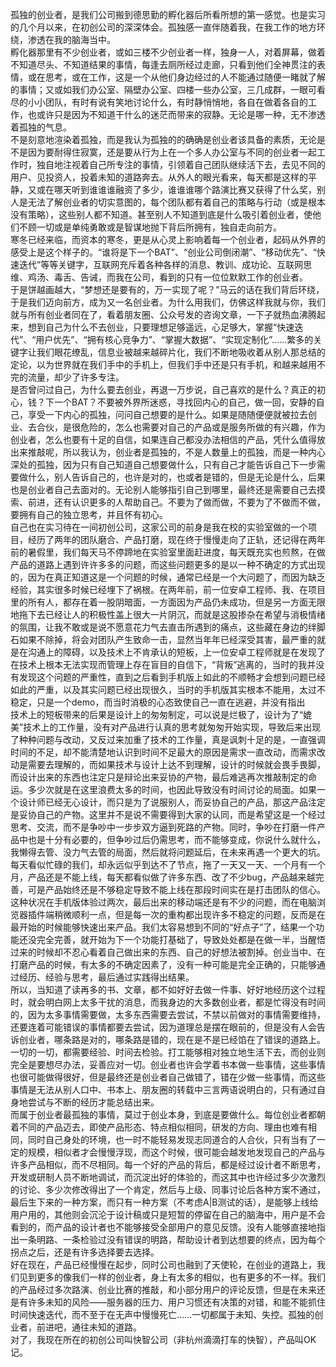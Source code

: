 孤独的创业者，是我们公司搬到德思勤的孵化器后所看所想的第一感觉。也是实习的几个月以来，在初创公司的深深体会。孤独感一直伴随着我，在我工作的地方环绕，渗透在我的脑海当中。  
孵化器那里有不少创业者，或如三楼不少创业者一样，独身一人，对着屏幕，做着不知道尽头、不知道结果的事情，每逢去厕所经过走廊，只看到他们全神贯注的表情，或在思考，或在工作，这是一个从他们身边经过的人不能通过随便一睹就了解的事情；又或如我们办公室、隔壁办公室、四楼一些办公室，三几成群，一眼可看尽的小小团队，有时有说有笑地讨论什么，有时静悄悄地，各自在做着各自的工作，也或许只是因为不知道干什么的迷茫而带来的寂静。无论是哪一种，无不渗透着孤独的气息。  
不是刻意地渲染着孤独，而是我认为孤独的的确确是创业者该具备的素质，无论是不是因为要耐得住寂寞，还是要从行为上在一个多人办公室与不同的创业者一起工作时，独自地注视着自己所专注的事情，引领着自己团队继续活下去，去见不同的用户、见投资人，投着未知的道路奔去。从外人的眼光看来，每天都是这样的平静，又或在哪天听到谁谁谁融资了多少，谁谁谁哪个路演比赛又获得了什么奖，别人是无法了解创业者的切实意图的，每个团队都有着自己的策略与行动（或是根本没有策略），这些别人都不知道。甚至别人不知道到底是什么吸引着创业者，使他们不顾一切或是单纯勇敢或是智谋地抛下背后所拥有，独自走向前方。  
寒冬已经来临，而资本的寒冬，更是从心灵上影响着每一个创业者，起码从外界的感受上是这个样子的。“谁将是下一个BAT”、“创业公司倒闭潮”、“移动优先”、“快速迭代”等等关键字，互联网充斥着各种各样的消息、教训、成功论、互联网思维、鸡汤、毒舌、告诫，而我在公司，看到的只有一位位默默工作的创业者。  
于是饼越画越大，“梦想还是要有的，万一实现了呢？”马云的话在我们背后环绕，于是我们迈向前方，成为又一名创业者。为什么用我们，仿佛这样我就与你，我们就与所有创业者同在了，看着朋友圈、公众号发的咨询文章，一下子就热血沸腾起来，想到自己为什么不去创业，只要理想足够遥远，心足够大，掌握“快速迭代”、“用户优先”、“拥有核心竞争力”、“掌握大数据”、“实现定制化”......繁多的关键字让我们眼花缭乱，信息业被越来越碎片化，我们不断地吸收着从别人那总结的定论，以为世界就在我们手中的手机上，但我们手中还是只有手机，和越来越用不完的流量，却少了许多专注。  
是否曾问过自己，为什么要去创业，再退一万步说，自己喜欢的是什么？真正的初心，钱？下一个BAT？不要被外界所迷惑，寻找回内心的自己，做一回，安静的自己，享受一下内心的孤独，问问自己想要的是什么。如果是随随便便就被拉去创业、去合伙，是很危险的，怎么也需要对自己的产品或是服务所做的有兴趣，作为创业者，怎么也要有十足的自信，如果连自己都没办法相信的产品，凭什么值得放出来推敲呢，所以我认为，创业者是孤独的，不是人数量上的孤独，而是一种内心深处的孤独，因为只有自己知道自己想要做什么，只有自己才能告诉自己下一步需要做什么，别人告诉自己的，也许是对的，也或者是错的，但是无论是什么，后果也是创业者自己去面对的。无论别人能够指引自己到哪里，最终还是需要自己去摸索、前进，还有认识更多的人帮助自己。不要为了做而做，不要为了不做而不做，要拥有自己的独立思考，并且怀有初心。  
自己也在实习待在一间初创公司，这家公司的前身是我在校的实验室做的一个项目，经历了两年的团队磨合、产品打磨，现在终于慢慢走向了正轨，还记得在两年前的暑假里，我们每天马不停蹄地在实验室里面赶进度，每天既充实也煎熬，在做产品的道路上遇到许许多多的问题，而这些问题更多的是以一种不确定的方式出现的，因为在真正知道这是一个问题的时候，通常已经是一个大问题了，而因为缺乏经验，其实很多时候已经埋下了祸根。在两年前，前一位安卓工程师、我、在项目里的所有人，都存在着一股阴暗面，一方面因为产品仍未成功，但是另一方面无限地拖下去已经让人的积极性盖上很大一片阴沉，而就是这股掺杂在希望与消极情绪的氛围，让我不敢或是说不愿意花力气去直击所遇到的痛点，这些藏在身边的绊脚石如果不除掉，将会对团队产生致命一击，显然当年年已经深受其害，最严重的就是在沟通上的障碍，以及技术上不肯承认的短板，上一位安卓工程师就是在发现了在技术上根本无法实现而管理上存在盲目的自信下，“背叛”逃离的，当时的我并没有发现这个问题的严重性，直到之后看到手机版上如此的不顺畅才会想到问题已经如此的严重，以及其实问题已经出现很久，当时的手机版其实根本不能用，太过不稳定，只是一个demo，而当时消极的心态致使自己一直在逃避，并没有指出  
技术上的短板带来的后果是设计上的匆匆制定，可以说是烂极了，设计为了“媲美”技术上的工作量，没有对产品进行认真的思考就匆匆开始实现，导致后来出现了种种问题与改动，又反过来加重了技术的工作量，真是讽刺十足的是，一直强调时间的不足，却不能清楚地认识到时间不足最大的原因是需求一直改动，而需求改动是需要去理解的，而如果技术与设计上达不到理解，设计的时候就会畏手畏脚，而设计出来的东西也注定只是辩论出来妥协的产物，最后难逃再次推敲制定的命运。多少次就是在这里浪费太多的时间，也因此导致没有时间讨论的局面。如果一个设计师已经无心设计，而只是为了说服别人，而妥协自己的产品，那这产品注定是妥协自己的产物。这里并不是说不需要得到大家的认同，而是希望这是一个经过思考、交流，而不是争吵中一步步双方逼到死路的产物。同时，争吵在打磨一件产品中也是十分有必要的，但争吵过后仍需思考，而不能够变成，你说什么就什么，我懒得去管、没力气去管的局面，然后就将问题延后，在未来再遇一个更大的坑。  
每天看似忙碌的我们，却永远似乎到达不了节点，拖了一天又一天、一个月有一个月，产品还是不能上线，每天都看似做了许多东西、改了不少bug，产品越来越完善，可是产品始终还是不够稳定导致不能上线在那段时间实在是打击团队的信心。这种状况在手机版体验过两次，最后出来的移动端还是有不少的问题，而在电脑浏览器插件端稍微顺利一点，但是每一次的重构都出现许多不稳定的问题，反而是在最开始的时候能够快速出来产品。我们太容易想到不同的“好点子”了，结果一个功能还没完全完善，就开始为下一个功能打基础了，导致处处都是在做一半，当醒悟过来的时候却不忍心看着自己做出来的东西、自己的好想法被割掉。创业当中、在打磨产品的时候，有太多的不确定因素了，没有一种可能是完全正确的，只能够通过经历、经验与思考，最后通过实践得出结果。  
所以，当知道了读再多的书、文章，都不如好好去做一件事、好好地经历这个过程时，就会明白网上太多干扰的消息，而我身边的大多数创业者，都是忙得没有时间的，因为太多事情需要做，太多东西需要去尝试，不禁以前做对的事情需要维持，还要连着可能错误的事情都要去尝试，因为道理总是摆在眼前的，但是没有人会告诉创业者，哪条路是对的，哪条路是错的，现在是不是已经馅在了错误的道路上。一切的一切，都需要经验、时间去检验。打工能够相对独立地生活下去，而创业则完全是要想尽办法，妥善应对一切。创业者也许会学着书本做一些事情，这些事情也很可能做得很好，但是最终还是创业者自己做错了，错在少做一些事情，而这些事情是无法从别人口中、书本上、朋友圈的转载中三言两语说明白的，只有通过自身地尝试与不断的经历才能总结出来。  
而属于创业者最孤独的事情，莫过于创业本身，到底是要做什么。每位创业者都朝着不同的产品迈去，即使产品形态、特点相似相同，研发的方向、理由也难有相同，同时自己身处的环境，也一时不能轻易发现志同道合的人合伙，只有当有了一定的规模，相似者才会慢慢浮现，而这个时候，很可能会越发地发现自己的产品与许多产品相似，而不尽相同。每一个好的产品的背后，都是经过设计者不断思考，开发或研制人员不断地调试，而沉淀出好的体验的，而这其中也许经过多少次激烈的讨论、多少次修改得出了一个肯定，然后与上级、同事讨论后各种方案不通过，最后生下来的一种方案，而只有一种方案（不考虑A|B测试的话），是能够上线给用户用的，其他则会沉沦于设计稿或只是短暂的停留在自己的脑海中，用户是不会看到的，而产品的设计者也不能够接受全部用户的意见反馈。没有人能够直接地指出一条明路、一条检验过没有错误的明路，帮助设计者到达想要的终点，因为每个拐点之后，还是有许多选择要去选择。  
好在现在，产品已经慢慢在起步，同时公司也融到了天使轮，在创业的道路上，我们见到更多的像我们一样的创业者，身上有太多的相似，也有更多的不一样。我们的产品经过多次路演、创业比赛的推敲，和小部分用户的评论反馈，但是在未来还是有许多未知的风险——服务器的压力、用户习惯还有决策的对错，和能不能抓住时间快速迭代，而不至于在无声中慢慢死亡......一切都属于未知、失控。孤独的创业者，前进吧，通往未知的道路。  
对了，我现在所在的初创公司叫快智公司（非杭州滴滴打车的快智），产品叫OK记。